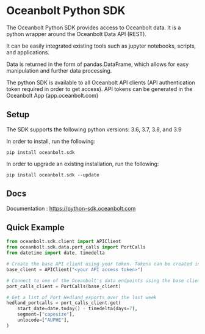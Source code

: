 # Oceanbolt Python SDK
The Oceanbolt Python SDK provides access to Oceanbolt data. It is a python wrapper around the Oceanbolt Data API (REST).

It can be easily integrated existing tools such as jupyter notebooks, scripts, and applications.

Data is returned in the form of pandas.DataFrame, which allows for easy manipulation and further data processing. 

The python SDK is available to all Oceanbolt API clients (API authentication token required in order to get access). API tokens can be generated in the Oceanbolt App (app.oceanbolt.com)

## Setup

The SDK supports the following python versions: 3.6, 3.7, 3.8, and 3.9

In order to install, run the following:

    pip install oceanbolt.sdk

In order to upgrade an existing installation, run the following:

    pip install oceanbolt.sdk --update

## Docs
Documentation : https://python-sdk.oceanbolt.com

## Quick Example

````python
from oceanbolt.sdk.client import APIClient
from oceanbolt.sdk.data.port_calls import PortCalls
from datetime import date, timedelta

# Create the base API client using your token. Tokens can be created in the Oceanbolt App (app.oceanbolt.com)
base_client = APIClient("<your API access token>")

# Connect to one of the Oceanbolt's data endpoints using the base client object, ie: PortCalls
port_calls_client = PortCalls(base_client)

# Get a list of Port Hedland exports over the last week
hedland_portcalls = port_calls_client.get(
    start_date=date.today() - timedelta(days=7),
    segment=["capesize"],
    unlocode=["AUPHE"],
)

````

